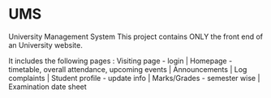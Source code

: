 # UMS
University Management System
This project contains ONLY the front end of an University website.

It includes the following pages : Visiting page - login | Homepage - timetable, overall attendance, upcoming events | Announcements | Log complaints | Student profile - update info | Marks/Grades - semester wise | Examination date sheet
